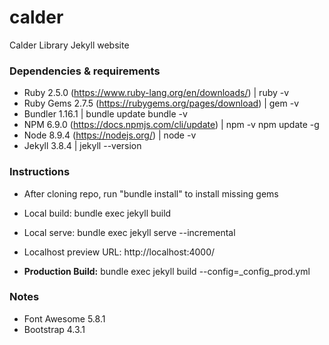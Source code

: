 # calder
Calder Library Jekyll website

### Dependencies & requirements
* Ruby 2.5.0 (https://www.ruby-lang.org/en/downloads/) | ruby -v
* Ruby Gems 2.7.5 (https://rubygems.org/pages/download) | gem -v
* Bundler 1.16.1 | bundle update bundle -v
* NPM 6.9.0 (https://docs.npmjs.com/cli/update) | npm -v npm update -g
* Node 8.9.4 (https://nodejs.org/) | node -v
* Jekyll 3.8.4 | jekyll --version

### Instructions
* After cloning repo, run "bundle install" to install missing gems

* Local build: bundle exec jekyll build
* Local serve: bundle exec jekyll serve --incremental

* Localhost preview URL:  http://localhost:4000/

* **Production Build:** bundle exec jekyll build --config=_config_prod.yml

### Notes
* Font Awesome 5.8.1
* Bootstrap 4.3.1